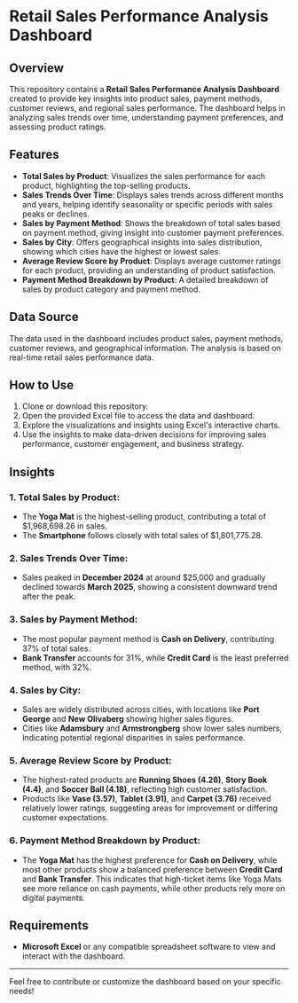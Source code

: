 # Retail Sales Performance Analysis Dashboard

## Overview

This repository contains a **Retail Sales Performance Analysis Dashboard** created to provide key insights into product sales, payment methods, customer reviews, and regional sales performance. The dashboard helps in analyzing sales trends over time, understanding payment preferences, and assessing product ratings.

## Features

- **Total Sales by Product**: Visualizes the sales performance for each product, highlighting the top-selling products.
- **Sales Trends Over Time**: Displays sales trends across different months and years, helping identify seasonality or specific periods with sales peaks or declines.
- **Sales by Payment Method**: Shows the breakdown of total sales based on payment method, giving insight into customer payment preferences.
- **Sales by City**: Offers geographical insights into sales distribution, showing which cities have the highest or lowest sales.
- **Average Review Score by Product**: Displays average customer ratings for each product, providing an understanding of product satisfaction.
- **Payment Method Breakdown by Product**: A detailed breakdown of sales by product category and payment method.

## Data Source

The data used in the dashboard includes product sales, payment methods, customer reviews, and geographical information. The analysis is based on real-time retail sales performance data.

## How to Use

1. Clone or download this repository.
2. Open the provided Excel file to access the data and dashboard.
3. Explore the visualizations and insights using Excel's interactive charts.
4. Use the insights to make data-driven decisions for improving sales performance, customer engagement, and business strategy.

## Insights

### 1. **Total Sales by Product**:
   - The **Yoga Mat** is the highest-selling product, contributing a total of $1,968,698.26 in sales.
   - The **Smartphone** follows closely with total sales of $1,801,775.28.

### 2. **Sales Trends Over Time**:
   - Sales peaked in **December 2024** at around $25,000 and gradually declined towards **March 2025**, showing a consistent downward trend after the peak.

### 3. **Sales by Payment Method**:
   - The most popular payment method is **Cash on Delivery**, contributing 37% of total sales.
   - **Bank Transfer** accounts for 31%, while **Credit Card** is the least preferred method, with 32%.

### 4. **Sales by City**:
   - Sales are widely distributed across cities, with locations like **Port George** and **New Olivaberg** showing higher sales figures.
   - Cities like **Adamsbury** and **Armstrongberg** show lower sales numbers, indicating potential regional disparities in sales performance.

### 5. **Average Review Score by Product**:
   - The highest-rated products are **Running Shoes (4.26)**, **Story Book (4.4)**, and **Soccer Ball (4.18)**, reflecting high customer satisfaction.
   - Products like **Vase (3.57)**, **Tablet (3.91)**, and **Carpet (3.76)** received relatively lower ratings, suggesting areas for improvement or differing customer expectations.

### 6. **Payment Method Breakdown by Product**:
   - The **Yoga Mat** has the highest preference for **Cash on Delivery**, while most other products show a balanced preference between **Credit Card** and **Bank Transfer**. This indicates that high-ticket items like Yoga Mats see more reliance on cash payments, while other products rely more on digital payments.

## Requirements

- **Microsoft Excel** or any compatible spreadsheet software to view and interact with the dashboard.

---

Feel free to contribute or customize the dashboard based on your specific needs!
